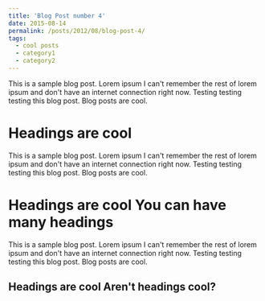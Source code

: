 ```yaml
---
title: 'Blog Post number 4'
date: 2015-08-14
permalink: /posts/2012/08/blog-post-4/
tags:
  - cool posts
  - category1
  - category2
---
```


This is a sample blog post. Lorem ipsum I can't remember the rest of lorem ipsum and don't have an internet connection right now. Testing testing testing this blog post. Blog posts are cool.

Headings are cool
======
This is a sample blog post. Lorem ipsum I can't remember the rest of lorem ipsum and don't have an internet connection right now. Testing testing testing this blog post. Blog posts are cool.

Headings are cool
You can have many headings
======
This is a sample blog post. Lorem ipsum I can't remember the rest of lorem ipsum and don't have an internet connection right now. Testing testing testing this blog post. Blog posts are cool.

Headings are cool
Aren't headings cool?
------
